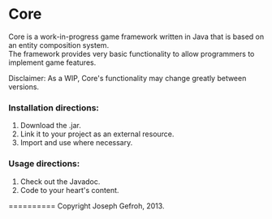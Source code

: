 # Core

Core is a work-in-progress game framework written in Java that is based on an entity composition system.  
The framework provides very basic functionality to allow programmers to implement game features.


Disclaimer: As a WIP, Core's functionality may change greatly between versions.


### Installation directions:
1. Download the .jar.
2. Link it to your project as an external resource.
3. Import and use where necessary.

### Usage directions:
1. Check out the Javadoc.
2. Code to your heart's content.


==========
Copyright Joseph Gefroh, 2013.